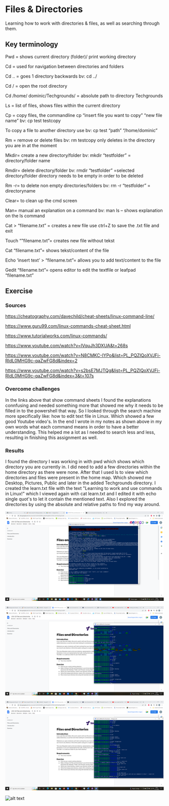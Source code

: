 # Files & Directories
Learning how to work with directories & files, as well as searching through them.

## Key terminology
Pwd = shows current directory (folder)/ print working directory

Cd = used for navigation between directories and folders

Cd .. = goes 1 directory backwards bv: cd ../

Cd / = open the root directory

Cd /home/ dominic/Techgrounds/ = absolute path to directory Techgrounds

Ls = list of files, shows files within the current directory

Cp = copy files, the commandline cp “insert file you want to copy” “new file name” bv: cp test testcopy

To copy a file to another directory use bv: cp test “path” “/home/dominic”

Rm = remove or delete files bv: rm testcopy only deletes in the directory you are in at the moment

Mkdir= create a new directory/folder bv: mkdir “testfolder” = directory/folder name

Rmdir= delete directory/folder bv: rmdir “testfolder” =selected directory/folder directory needs to be empty in order to be deleted

Rm -r= to delete non empty directories/folders bv: rm -r “testfolder” = directoryname

Clear= to clean up the cmd screen

Man= manual an explanation on a command bv: man ls – shows explanation on the ls command

Cat > “filename.txt” = creates a new file use ctrl+Z to save the .txt file and
exit

Touch “”filename.txt”= creates new file without tekst

Cat “filename.txt”= shows tekst/content of the file

Echo ‘insert text’ > “filename.txt”= allows you to add text/content to the file

Gedit “filename.txt”= opens editor to edit the textfile or leafpad “filename.txt”

## Exercise
### Sources
https://cheatography.com/davechild/cheat-sheets/linux-command-line/

https://www.guru99.com/linux-commands-cheat-sheet.html

https://www.tutorialworks.com/linux-commands/

https://www.youtube.com/watch?v=IVquJh3DXUA&t=268s

https://www.youtube.com/watch?v=N8CMKC-IYPo&list=PL_PQZlQoXVJFi-RIdL0MHG9c-qaZwFG8d&index=2

https://www.youtube.com/watch?v=s2bsE7MJTQg&list=PL_PQZlQoXVJFi-RIdL0MHG9c-qaZwFG8d&index=3&t=107s

### Overcome challenges
In the links above that show command sheets I found the explanations connfusing and needed something more that showed me why it needs to be filled in to the powershell that way. So I looked through the search machine more specifically like: how to edit text file in Linux. Which showed a few good Youtube video's. In the end I wrote in my notes as shown above in my own words what each command means in order to have a better understanding. This helped me a lot as I needed to search less and less, resulting in finishing this assignment as well.

### Results
I found the directory I was working in with pwd which shows which directory you are currently in. I did need to add a few directories within the home directory as there were none. After that I used ls to view which directories and files were present in the home map. Which showed me Desktop, Pictures, Public and later in the added Techgrounds directory. I created the learn.txt file with the text "Learning to work and use commands in Linux!" which I viewed again with cat learn.txt and I edited it with echo single quot's to let it contain the mentioned text. Also I explored the directories by using the absolute and relative paths to find my way around.

![alt text](https://github.com/Techgrounds-Cloud-9/cloud-9-Ephraim52/blob/main/00_includes/current%20directory.png)

![alt text](https://github.com/Techgrounds-Cloud-9/cloud-9-Ephraim52/blob/main/00_includes/home%20directory.png)

![alt text](https://github.com/Techgrounds-Cloud-9/cloud-9-Ephraim52/blob/main/00_includes/added%20txt%20file%2Btext.png)

![alt text]()

